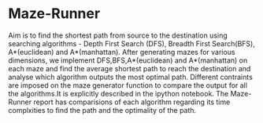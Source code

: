 # Maze-Runner
Aim is to find the shortest path from source to the destination using searching algorithms - Depth First Search (DFS), Breadth First Search(BFS), A*(euclidean) and A*(manhattan).
After generating mazes for various dimensions, we implement DFS,BFS,A*(euclidean) and A*(manhattan) on each maze and find the average shortest path to reach the destination and analyse which algorithm outputs the most optimal path.
Different contraints are imposed on the maze generator function to compare the output for all the algorithms.It is explicitly described in the ipython notebook.
The Maze-Runner report has comparisions of each algorithm regarding its time complxities to find the path and the optimality of the path.
